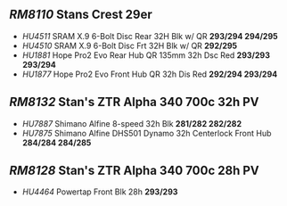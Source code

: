 ## *RM8110* Stans Crest 29er
* *HU4511* SRAM X.9 6-Bolt Disc Rear 32H Blk w/ QR **293/294 294/295**
* *HU4510* SRAM X.9 6-Bolt Disc Frt 32H Blk w/ QR **292/295**
* *HU1881* Hope Pro2 Evo Rear Hub QR 135mm 32h Dsc Red **293/293 293/294**
* *HU1877* Hope Pro2 Evo Front Hub QR 32h Dis Red **292/294 293/294**

## *RM8132* Stan's ZTR Alpha 340 700c 32h PV
* *HU7887* Shimano Alfine 8-speed 32h Blk **281/282 282/282**
* *HU7875* Shimano Alfine DHS501 Dynamo 32h Centerlock Front Hub **284/284 284/285**

## *RM8128* Stan's ZTR Alpha 340 700c 28h PV
* *HU4464* Powertap Front Blk 28h **293/293**

